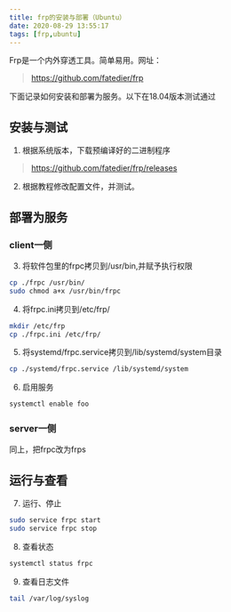 ```yaml
---
title: frp的安装与部署（Ubuntu）
date: 2020-08-29 13:55:17
tags: [frp,ubuntu]
---
```

Frp是一个内外穿透工具。简单易用。网址：
> https://github.com/fatedier/frp

下面记录如何安装和部署为服务。以下在18.04版本测试通过

## 安装与测试

1. 根据系统版本，下载预编译好的二进制程序
 > https://github.com/fatedier/frp/releases

2. 根据教程修改配置文件，并测试。

## 部署为服务
### client一侧
3. 将软件包里的frpc拷贝到/usr/bin,并赋予执行权限
``` bash
cp ./frpc /usr/bin/
sudo chmod a+x /usr/bin/frpc
```

4. 将frpc.ini拷贝到/etc/frp/
``` bash
mkdir /etc/frp
cp ./frpc.ini /etc/frp/
```

5. 将systemd/frpc.service拷贝到/lib/systemd/system目录
``` bash
cp ./systemd/frpc.service /lib/systemd/system
```

6. 启用服务
``` bash
systemctl enable foo
```

### server一侧
同上，把frpc改为frps

## 运行与查看
7. 运行、停止
``` bash
sudo service frpc start
sudo service frpc stop
```

8. 查看状态
``` bash
systemctl status frpc
```

9. 查看日志文件
``` bash
tail /var/log/syslog
```

